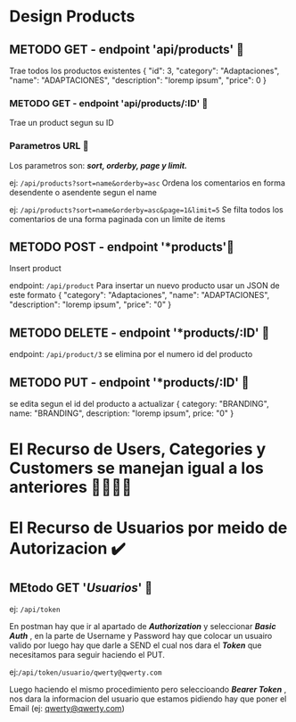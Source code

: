# **Design Products**

## METODO GET - endpoint 'api/products' 📗

Trae todos los productos existentes
        {
        "id": 3,
        "category": "Adaptaciones",
        "name": "ADAPTACIONES",
        "description": "loremp ipsum",
        "price": 0
        }

### METODO GET - endpoint 'api/products/:ID' 📗
Trae un product segun su ID

### Parametros URL 🔎
 Los parametros son: ***sort, orderby, page y limit.***

ej: ` /api/products?sort=name&orderby=asc `
Ordena los comentarios en forma desendente o asendente segun el name

ej: ` /api/products?sort=name&orderby=asc&page=1&limit=5 `
Se filta todos los comentarios de una forma paginada con un limite de items

## METODO POST - endpoint '*products'📘
Insert product

endpoint: `/api/product`
Para insertar un nuevo producto usar un JSON de este formato
       {
        "category": "Adaptaciones",
        "name": "ADAPTACIONES",
        "description": "loremp ipsum",
        "price": "0"
        }

## METODO DELETE - endpoint '*products/:ID' 📕

endpoint: `/api/product/3` 
se elimina por el numero id del producto

## METODO PUT - endpoint '*products/:ID' 📙

se edita segun el id del producto a actualizar
        {
        category: "BRANDING",
        name: "BRANDING",
        description: "loremp ipsum",
        price: "0"
        }

# El Recurso de Users, Categories y Customers se manejan igual a los anteriores 👨‍👩‍👧‍👦

# El Recurso de Usuarios por meido de Autorizacion ✔️
## MEtodo GET '*Usuarios*' 📗
ej: `/api/token`

En postman hay que ir al apartado de ***Authorization*** y seleccionar ***Basic Auth*** , en la parte de Username y Password hay que colocar un usuairo valido por luego hay que darle a SEND el cual nos dara el ***Token*** que necesitamos para seguir haciendo el PUT.

ej:`/api/token/usuario/qwerty@qwerty.com`

Luego haciendo el mismo procedimiento pero seleccioando ***Bearer Token*** , nos dara la informacion del usuario que estamos pidiendo hay que poner el Email (ej: qwerty@qwerty.com) 
